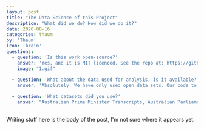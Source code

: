 ```yaml
---
layout: post
title: "The Data Science of this Project"
description: "What did we do? How did we do it?"
date: 2020-08-16
categories: thaum
by: 'Thaum'
icon: 'brain'
questions:
  - question: 'Is this work open-source?'
    answer: 'Yes, and it is MIT licenced. See the repo at: https://github.com/thaum-io/language-of-power'
    image: "1.gif"
    
  - question: 'What about the data used for analysis, is it available?'
    answer: 'Absolutely. We have only used open data sets. Our code to acquire and process these data sets is open source. We have also generated new datasets, and have released the datasets for NLP and our results openly and are guided by the FAIR principles.'

  - question: 'What datasets did you use?'
    answer: "Australian Prime Minister Transcripts, Australian Parliament Hansard"
---
```


Writing stuff here is the body of the post, I'm not sure where it appears yet.
